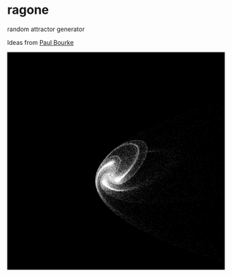 # ragone
random attractor generator


Ideas from 
[Paul Bourke](http://paulbourke.net/fractals/lyapunov/)


![sample](sample.png)
